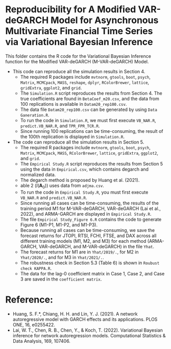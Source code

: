 # Reproducibility for A Modified VAR-deGARCH Model for Asynchronous Multivariate Financial Time Series via Variational Bayesian Inference
This folder contains the R code for the Variational Bayesian Inference function for the Modified VAR-deGARCH (M-VAR-deGARCH) Model.

* This code can reproduce all the simulation results in Section 4.
  + The required R packages include `mvtnorm`, `gtools`, `boot`, `psych`, `Matrix`, `MCMCpack`, `MASS`, `reshape`, `dplyr`, `RColorBrewer`, `lattice`, `gridExtra`, `ggplot2`, and `grid`.
  + The `Simulation.R` script reproduces the results from Section 4. The true coefficients are found in `BetaCoef_m20.csv`, and the data from 100 replications is available in `Datam20_rep100.csv`.
  + The data file `Datam20_rep100.csv` can be generated by using `Data Ganeration.R`.
  + To run the code in `Simulation.R`, we must first execute `VB_NAR.R`, `predict.VB_NAR.R`, and `TPR_FPR_TCR.R`.
  + Since running 100 replications can be time-consuming, the result of the 100th replication is displayed in `Simulation.R`.
* The code can reproduce all the simulation results in Section 5.
  + The required R packages include `mvtnorm`, `gtools`, `boot`, `psych`, `Matrix`, `MCMCpack`, `MASS`, `RColorBrewer`, `lattice`, `gridExtra`, `ggplot2`, and `grid`.
  + The `Empirical Study.R` script reproduces the results from Section 5 using the data in `Empirical.csv`,  which contains degarch and normalized data.
  + The degarch method is proposed by Huang et al. (2021).
  + able 2 $(I(\boldsymbol{A}_0))$ uses data from `adjma.csv`.
  + To run the code in `Empirical Study.R`, you must first execute `VB_NAR.R` and `predict.VB_NAR.R`.
  + Since running all cases can be time-consuming, the results of the training period M1 for M-VAR-deGARCH, VAR-deGARCH (Lai et al., 2022), and ARMA-GARCH are displayed in `Empirical Study.R`.
  + The file `Empirical Study_Figure 6.R` contains the code to generate Figure 6 (M1-P1, M1-P2, and M1-P3).
  + Because running all cases can be time-consuming, we save the forecast returns for JTOPI, RTSI, FCHI, FTSE, and DAX across all different training models (M1, M2, and M3) for each method (ARMA-GARCH, VAR-deGARCH, and M-VAR-deGARCH) in the file `Yhat`.
  + The forecast returns for M1 are in `Yhat/2019/.`, for M2 in `Yhat/2020/.`, and for M3 in `Yhat/2021/.`.
  + The robustness check in Section 5.3 (Table 6) is shown in `Roubust check KAPPA.R`.
  + The data for the lag-0 coefficient matrix in Case 1, Case 2, and Case 3 are saved in the `coefficient matrix`.
    
# Reference:
* Huang, S. F.*, Chiang, H. H. and Lin, Y. J. (2021). A network autoregressive model with GARCH effects and its applications. PLOS ONE, 16, e0255422.
* Lai, W. T., Chen, R. B., Chen, Y., & Koch, T. (2022). Variational Bayesian inference for network autoregression models. Computational Statistics & Data Analysis, 169, 107406.
     
